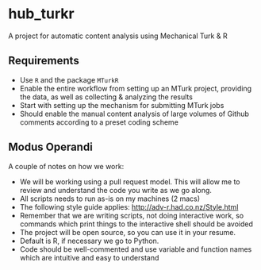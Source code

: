 # hub_turkr
A project for automatic content analysis using Mechanical Turk &amp; R

## Requirements

* Use `R` and the package `MTurkR`
* Enable the entire workflow from setting up an MTurk project, providing the data, as well as collecting & analyzing the results
* Start with setting up the mechanism for submitting MTurk jobs
* Should enable the manual content analysis of large volumes of Github comments according to a preset coding scheme

## Modus Operandi
A couple of notes on how we work:

* We will be working using a pull request model. This will allow me to review and understand the code you write as we go along.
* All scripts needs to run as-is on my machines (2 macs)
* The following style guide applies: http://adv-r.had.co.nz/Style.html
* Remember that we are writing scripts, not doing interactive work, so commands which print things to the interactive shell should be avoided
* The project will be open source, so you can use it in your resume.
* Default is R, if necessary we go to Python.
* Code should be well-commented and use variable and function names which are intuitive and easy to understand

